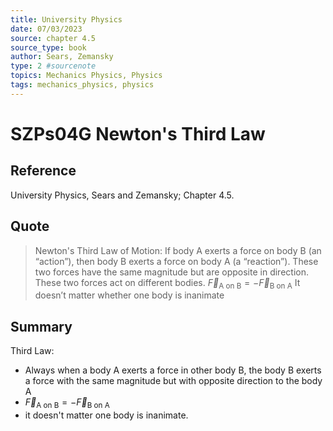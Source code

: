```yaml
---
title: University Physics
date: 07/03/2023
source: chapter 4.5
source_type: book 
author: Sears, Zemansky
type: 2 #sourcenote
topics: Mechanics Physics, Physics
tags: mechanics_physics, physics
---
```

# SZPs04G Newton's Third Law

## **Reference**
University Physics, Sears and Zemansky; Chapter 4.5.

## **Quote**
> Newton's Third Law of Motion: If body A exerts a force on body B (an “action”), then body B exerts a force on body A (a “reaction”). These two forces have the same magnitude but are opposite in direction. These two forces act on different bodies.
$\vec{F}_{\text{A on B}} = -\vec{F}_{\text{B on A}}$
It doesn’t matter whether one body is inanimate

## **Summary**
Third Law:
- Always when a body A exerts a force in other body B, the body B exerts a force with the same magnitude but with opposite direction to the body A
- $\vec{F}_{\text{A on B}} = -\vec{F}_{\text{B on A}}$
- it doesn't matter one body is inanimate.